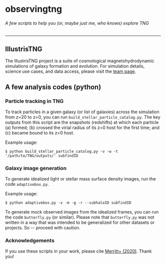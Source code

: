 # observingtng
###### A few scripts to help you (or, maybe just me, who knows) explore TNG
---

## IllustrisTNG
The IllustrisTNG project is a suite of cosmological magnetohydrodynamic simulations of galaxy formation and evolution. For simulation details, science use cases, and data access, please visit the [team page](https://www.tng-project.org/).

## A few analysis codes (python)

### Particle tracking in TNG
To track particles in a given galaxy (or list of galaxies) across the simulation from z=20 to z=0, you can run `build_stellar_particle_catalog.py`. The key outputs from this script are the snapshots (redshifts) at which each particle (a) formed; (b) crossed the virial radius of its z=0 host for the first time; and (c) became bound to its z=0 host. 

Example usage:

<code>$ python build_stellar_particle_catalog.py -v -w -t '/path/to/TNG/outputs/' subfindID </code>

### Galaxy image generation

To generate idealized light or stellar mass surface density images, run the code `adaptivebox.py`. 

Example usage:

<code>$ python adaptivebox.py -v -m -g -r --subhaloID subfindID </code>


To generate mock observed images from the idealized frames, you can run the code `butterfly.py` (or similar). Please note that `butterfly.py` was not written in a way that was intended to be generalized for other datasets or projects. So -- proceed with caution.

### Acknowledgements
If you use these scripts in your work, please cite [Merritt+ (2020)](https://ui.adsabs.harvard.edu/abs/2020MNRAS.495.4570M/abstract). Thank you!
